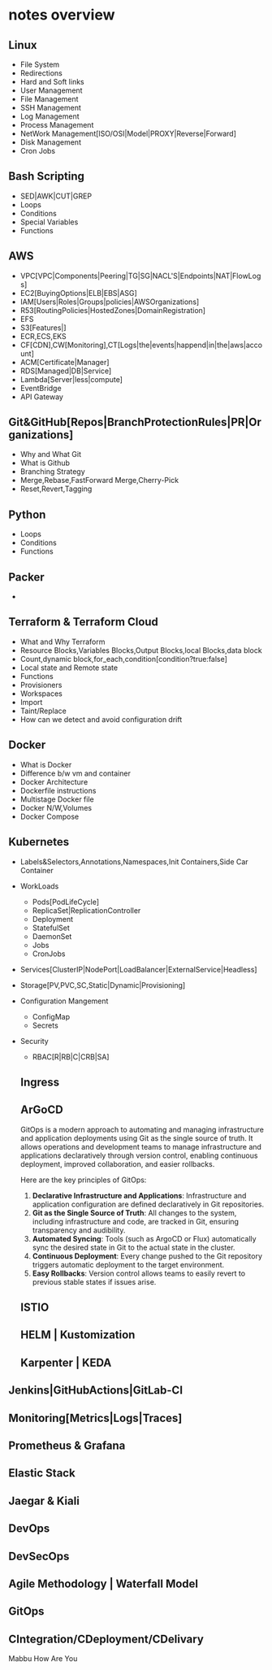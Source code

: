 # notes overview

## Linux

- File System
- Redirections
- Hard and Soft links
- User Management
- File Management
- SSH Management
- Log Management
- Process Management
- NetWork Management[ISO/OSI|Model|PROXY|Reverse|Forward]
- Disk Management
- Cron Jobs

## Bash Scripting

- SED|AWK|CUT|GREP
- Loops
- Conditions
- Special Variables
- Functions

## AWS

- VPC[VPC|Components|Peering|TG|SG|NACL'S|Endpoints|NAT|FlowLogs]
- EC2[BuyingOptions|ELB|EBS|ASG]
- IAM[Users|Roles|Groups|policies|AWSOrganizations]
- R53[RoutingPolicies|HostedZones|DomainRegistration]
- EFS
- S3[Features|]
- ECR,ECS,EKS
- CF[CDN],CW[Monitoring],CT[Logs|the|events|happend|in|the|aws|account]
- ACM[Certificate|Manager]
- RDS[Managed|DB|Service]
- Lambda[Server|less|compute]
- EventBridge
- API Gateway

## Git&GitHub[Repos|BranchProtectionRules|PR|Organizations]

- Why and What Git
- What is Github
- Branching Strategy
- Merge,Rebase,FastForward Merge,Cherry-Pick
- Reset,Revert,Tagging

## Python

- Loops
- Conditions
- Functions

## Packer
- 
## Terraform & Terraform Cloud

- What and Why Terraform
- Resource Blocks,Variables Blocks,Output Blocks,local Blocks,data block
- Count,dynamic block,for_each,condition[condition?true:false]
- Local state and Remote state
- Functions
- Provisioners
- Workspaces
- Import
- Taint/Replace
- How can we detect and avoid configuration drift

## Docker

- What is Docker
- Difference b/w vm and container
- Docker Architecture
- Dockerfile instructions
- Multistage Docker file
- Docker N/W,Volumes
- Docker Compose

## Kubernetes
- Labels&Selectors,Annotations,Namespaces,Init Containers,Side Car Container
- WorkLoads
  - Pods[PodLifeCycle]
  - ReplicaSet|ReplicationController
  - Deployment
  - StatefulSet
  - DaemonSet
  - Jobs
  - CronJobs
- Services[ClusterIP|NodePort|LoadBalancer|ExternalService|Headless]
- Storage[PV,PVC,SC,Static|Dynamic|Provisioning]
- Configuration Mangement
  - ConfigMap
  - Secrets
- Security
  - RBAC[R|RB|C|CRB|SA]

   
   ## Ingress

   ## ArGoCD

    GitOps is a modern approach to automating and managing infrastructure and application deployments using Git as the single source of truth. It allows operations and development teams to manage infrastructure and applications declaratively through version control, enabling continuous deployment, improved collaboration, and easier rollbacks.

    Here are the key principles of GitOps:

    1. **Declarative Infrastructure and Applications**: Infrastructure and application configuration are defined declaratively in Git repositories.
    2. **Git as the Single Source of Truth**: All changes to the system, including infrastructure and code, are tracked in Git, ensuring transparency and audibility.
    3. **Automated Syncing**: Tools (such as ArgoCD or Flux) automatically sync the desired state in Git to the actual state in the cluster.
    4. **Continuous Deployment**: Every change pushed to the Git repository triggers automatic deployment to the target environment.
    5. **Easy Rollbacks**: Version control allows teams to easily revert to previous stable states if issues arise.

   ## ISTIO

   ## HELM | Kustomization

   ## Karpenter | KEDA

## Jenkins|GitHubActions|GitLab-CI

## Monitoring[Metrics|Logs|Traces]

  ## Prometheus & Grafana

  ## Elastic Stack

  ## Jaegar & Kiali

## DevOps

## DevSecOps

## Agile Methodology | Waterfall Model

## GitOps

## CIntegration/CDeployment/CDelivary





Mabbu How Are You
